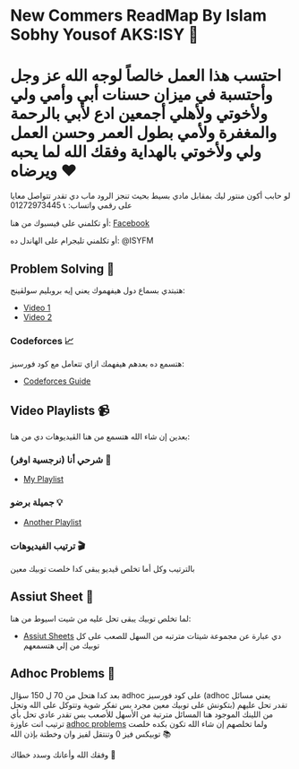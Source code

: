 # New Commers ReadMap By Islam Sobhy Yousof AKS:ISY 🚀


# احتسب هذا العمل خالصاً لوجه الله عز وجل وأحتسبة في ميزان حسنات أبي وأمي ولي ولأخوتي وﻷهلي أجمعين ادع لأبي بالرحمة والمغفرة ولأمي بطول العمر وحسن العمل ولي ولأخوتي بالهداية وفقك الله لما يحبه ويرضاه ❤️

لو حابب أكون منتور ليك بمقابل مادي بسيط بحيث تنجز الرود ماب دي تقدر تتواصل معايا على رقمي واتساب:
📞 01272973445

أو تكلمني على فيسبوك من هنا:
[Facebook](https://www.facebook.com/islam.sobhyeladly)

أو تكلمني تليجرام على الهاندل ده:
@ISYFM

## Problem Solving 🧩

هتبتدي بسماع دول هيفهموك يعني إيه بروبليم سولڤينج:
- [Video 1](https://youtu.be/7y6jB16zVl8)
- [Video 2](https://youtu.be/VDKDU5A2AIM)

### Codeforces 📈

هتسمع ده بعدهم هيفهمك ازاي تتعامل مع كود فورسيز:
- [Codeforces Guide](https://youtu.be/CLiS1532Stw)

## Video Playlists 📹

بعدين إن شاء الله هتسمع من هنا الڤيديوهات دي من هنا:
### شرحي أنا (نرجسية اوفر) 🎤
- [My Playlist](https://www.youtube.com/playlist?list=PL3zElIhpSfA-Cv5fTD1kFaYQq_IohRUdd)

### جميلة برضو 💡
- [Another Playlist](https://www.youtube.com/watch?v=fwkY-ipFpE4&list=PLt69nVTArsUOKtKRPmF8HPVcY3RdS0yit)

### ترتيب الفيديوهات 🎬
بالترتيب وكل أما تخلص ڤيديو يبقى كدا خلصت توبيك معين

## Assiut Sheet 📝

لما تخلص توبيك يبقى تحل عليه من شيت اسيوط من هنا:
- [Assiut Sheets](https://codeforces.com/group/MWSDmqGsZm/contests)
دي عبارة عن مجموعة شيتات مترتبه من السهل للصعب على كل توبيك من إلي هتسمعهم

## Adhoc Problems 🧠

بعد كدا هتحل من 70 ل 150 سؤال adhoc على كود فورسيز (adhoc يعني مسائل بتكونش على توبيك معين مجرد بس تفكر شوية وتتوكل على الله وتحل)
تقدر تحل عليهم من اللينك الموجود هنا المسائل مترتبة من الأسهل للأصعب بس تقدر عادي تحل بأي ترتيب انت عاوزة
[adhoc problems](https://codeforces.com/problemset?order=BY_SOLVED_DESC&tags=combine-tags-by-or%2Csortings%2Cstrings%2Cmath%2Cgreedy%2Cbrute+force%2C800-1200)
ولما تخلصهم إن شاء الله تكون بكده خلصت توبيكس فيز 0 وتنتقل لفيز وان وخطتة بإذن الله 📚

وفقك الله وأعانك وسدد خطاك 🙏
